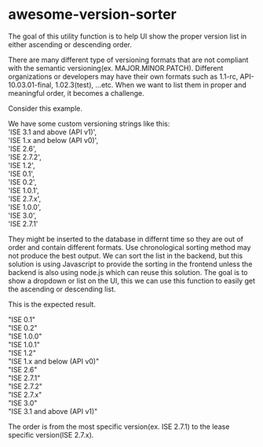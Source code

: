 # awesome-version-sorter
The goal of this utility function is to help UI show the proper version list in either ascending or descending order.

There are many different type of versioning formats that are not compliant with the semantic versioning(ex. MAJOR.MINOR.PATCH). Different organizations or developers may have their own formats such as 1.1-rc, API-10.03.01-final, 1.02.3(test), ...etc. When we want to list them in proper and meaningful order, it becomes a challenge.

Consider this example.

We have some custom versioning strings like this:\
'ISE 3.1 and above (API v1)',\
'ISE 1.x and below (API v0)',\
'ISE 2.6',\
'ISE 2.7.2',\
'ISE 1.2',\
'ISE 0.1',\
'ISE 0.2', \
'ISE 1.0.1',\
'ISE 2.7.x',\
'ISE 1.0.0',\
'ISE 3.0',\
'ISE 2.7.1'

They might be inserted to the database in differnt time so they are out of order and contain different formats. Use chronological sorting method may not produce the best output. We can sort the list in the backend, but this solution is using Javascript to provide the sorting in the frontend unless the backend is also using node.js which can reuse this solution. The goal is to show a dropdown or list on the UI, this we can use this function to easily get the ascending or descending list.


This is the expected result.


"ISE 0.1"\
"ISE 0.2"\
"ISE 1.0.0"\
"ISE 1.0.1"\
"ISE 1.2"\
"ISE 1.x and below (API v0)"\
"ISE 2.6"\
"ISE 2.7.1"\
"ISE 2.7.2"\
"ISE 2.7.x"\
"ISE 3.0"\
"ISE 3.1 and above (API v1)"

The order is from the most specific version(ex. ISE 2.7.1) to the lease specific version(ISE 2.7.x).
